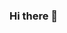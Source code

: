 ### Hi there 👋

<!--
**smcuartas/smcuartas** is a ✨ _special_ ✨ repository because its `README.md` (this file) appears on your GitHub profile.

![alt text](Linkedin.jpg)

Here are some ideas to get you started:

- 🔭 I’m currently working on ...
- 🌱 I’m currently learning ...
- 👯 I’m looking to collaborate on ...
- 🤔 I’m looking for help with ...
- 💬 Ask me about ...
- 📫 How to reach me: ...
- 😄 Pronouns: ...
- ⚡ Fun fact: ...
-->
